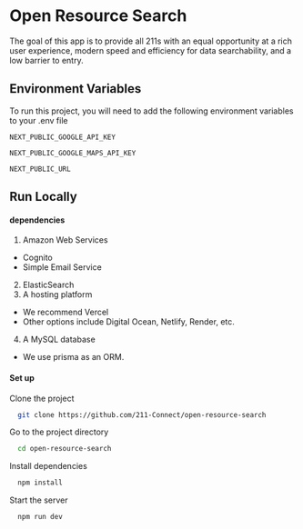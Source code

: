 # Open Resource Search

The goal of this app is to provide all 211s with an equal opportunity at a rich user experience, modern speed and efficiency for data searchability, and a low barrier to entry.

## Environment Variables

To run this project, you will need to add the following environment variables to your .env file

`NEXT_PUBLIC_GOOGLE_API_KEY`

`NEXT_PUBLIC_GOOGLE_MAPS_API_KEY`

`NEXT_PUBLIC_URL`

## Run Locally

#### dependencies

1. Amazon Web Services

- Cognito
- Simple Email Service

2. ElasticSearch
3. A hosting platform

- We recommend Vercel
- Other options include Digital Ocean, Netlify, Render, etc.

4. A MySQL database

- We use prisma as an ORM.

#### Set up

Clone the project

```bash
  git clone https://github.com/211-Connect/open-resource-search
```

Go to the project directory

```bash
  cd open-resource-search
```

Install dependencies

```bash
  npm install
```

Start the server

```bash
  npm run dev
```
